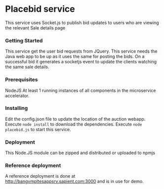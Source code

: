# Placebid service

This service uses Socket.js to publish bid updates to users who are viewing the relevant Sale details page

### Getting Started

This service get the user bid requests from JQuery. This service needs the Java web app to be up as it uses the same for posting the bids.
On a successful bid it generates a socketjs event to update the clients watching the same sale details. 

### Prerequisites

NodeJS
At least 1 running instances of all components in the microservice accelerator.

### Installing

Edit the config.json file to update the location of the auction webapp.
Execute ``` node install ``` to download the dependencies.
Execute ```node placebid.js``` to start this service.

### Deployment

This Node.JS module can be zipped and distributed or uploaded to npmjs

### Reference deployment

A reference deployment is done at  http://bangvmpltesappsrv.sapient.com:3000 and is in use for demo.